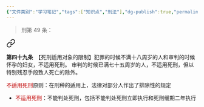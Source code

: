 ```yaml
---
{"文件类别":"学习笔记","tags":["知识点","刑法"],"dg-publish":true,"permalink":"/学习笔记studyup/刑总/不适用死刑原则/","dgPassFrontmatter":true,"created":"2024-11-01T20:46:09.501+08:00","updated":"2024-11-01T21:02:14.861+08:00"}
---
```


>刑第 49 条：
<div class="transclusion internal-embed is-loaded"><a class="markdown-embed-link" href="////#t49" aria-label="Open link"><svg xmlns="http://www.w3.org/2000/svg" width="24" height="24" viewBox="0 0 24 24" fill="none" stroke="currentColor" stroke-width="2" stroke-linecap="round" stroke-linejoin="round" class="svg-icon lucide-link"><path d="M10 13a5 5 0 0 0 7.54.54l3-3a5 5 0 0 0-7.07-7.07l-1.72 1.71"></path><path d="M14 11a5 5 0 0 0-7.54-.54l-3 3a5 5 0 0 0 7.07 7.07l1.71-1.71"></path></svg></a><div class="markdown-embed">



**第四十九条**　【死刑适用对象的限制】犯罪的时候不满十八周岁的人和审判的时候怀孕的妇女，不适用死刑。
审判的时候已满七十五周岁的人，不适用死刑，但以特别残忍手段致人死亡的除外。 

</div></div>


<font color="#c00000">不适用死刑</font>原则：在刑种的适用上，法律对部分人作出了排除性的规定
- <font color="#c00000">不适用死刑</font>：不能判处死刑，包括不能判处死刑立即执行和死刑缓期二年执行